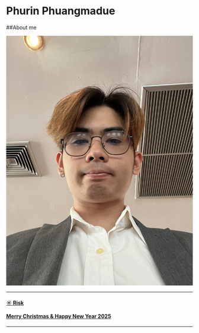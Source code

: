 # Phurin Phuangmadue
##About me

![alt text](pic/IMG_0216.jpeg)

---
#### [☀️ Risk](risk.md)

#### [Merry Christmas & Happy New Year 2025](Christmas.md)
---
